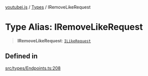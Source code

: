[youtubei.js](../../../README.md) / [Types](../README.md) / IRemoveLikeRequest

# Type Alias: IRemoveLikeRequest

> **IRemoveLikeRequest**: [`ILikeRequest`](ILikeRequest.md)

## Defined in

[src/types/Endpoints.ts:208](https://github.com/LuanRT/YouTube.js/blob/eb21af33db708f0355f4fb15881f5d4fabc7b06c/src/types/Endpoints.ts#L208)
